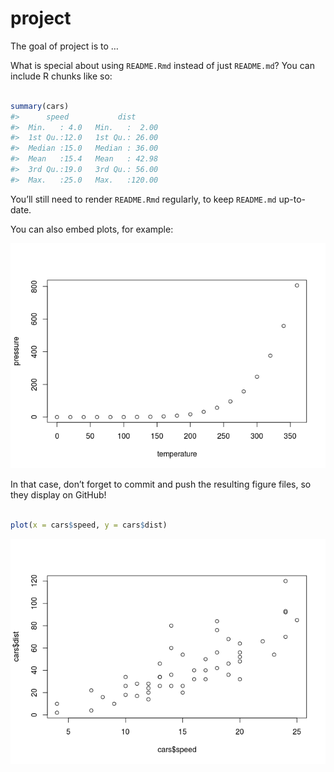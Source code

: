 
<!-- README.md is generated from README.Rmd. Please edit that file -->

# project

<!-- badges: start -->

<!-- badges: end -->

The goal of project is to …

What is special about using `README.Rmd` instead of just `README.md`?
You can include R chunks like so:

``` r

summary(cars)
#>      speed           dist       
#>  Min.   : 4.0   Min.   :  2.00  
#>  1st Qu.:12.0   1st Qu.: 26.00  
#>  Median :15.0   Median : 36.00  
#>  Mean   :15.4   Mean   : 42.98  
#>  3rd Qu.:19.0   3rd Qu.: 56.00  
#>  Max.   :25.0   Max.   :120.00
```

You’ll still need to render `README.Rmd` regularly, to keep `README.md`
up-to-date.

You can also embed plots, for example:

![](README_files/figure-gfm/pressure-1.png)<!-- -->

In that case, don’t forget to commit and push the resulting figure
files, so they display on GitHub\!

``` r

plot(x = cars$speed, y = cars$dist)
```

![](README_files/figure-gfm/unnamed-chunk-2-1.png)<!-- -->

